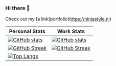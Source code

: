 ### Hi there 👋


Check out my [a link]portfolio(https://ninjastyle.nl) 

| Personal Stats | Work Stats |
| ---- | --- |
| [![GitHub stats](https://github-readme-stats.vercel.app/api?username=kr4sovsky&count_private=true)](https://github.com/anuraghazra/github-readme-stats) | [![GitHub stats](https://github-readme-stats.vercel.app/api?username=kr4sovskyInsight&count_private=true)](https://github.com/anuraghazra/github-readme-stats) |
| [![GitHub Streak](https://streak-stats.demolab.com/?user=kr4sovsky)](https://git.io/streak-stats) | [![GitHub Streak](https://streak-stats.demolab.com/?user=kr4sovskyInsight)](https://git.io/streak-stats) |
| [![Top Langs](https://github-readme-stats.vercel.app/api/top-langs/?username=kr4sovsky&count_private=true&layout=compact&langs_count=10)](https://github.com/anuraghazra/github-readme-stats) |  |

<!--
**Kr4sovsky/kr4sovsky** is a ✨ _special_ ✨ repository because its `README.md` (this file) appears on your GitHub profile.

Here are some ideas to get you started:

- 🔭 I’m currently working on ...
- 🌱 I’m currently learning ...
- 👯 I’m looking to collaborate on ...
- 🤔 I’m looking for help with ...
- 💬 Ask me about ...
- 📫 How to reach me: ...
- 😄 Pronouns: ...
- ⚡ Fun fact: ...
-->
